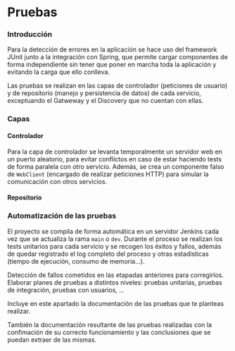 # Pruebas

### Introducción

Para la detección de errores en la aplicación se hace uso del framework JUnit junto a la integración con Spring, que permite cargar componentes de forma independiente sin tener que poner en marcha toda la aplicación y evitando la carga que ello conlleva.

Las pruebas se realizan en las capas de controlador (peticiones de usuario) y de repositorio (manejo y persistencia de datos) de cada servicio, exceptuando el Gatweway y el Discovery que no cuentan con ellas.

### Capas

#### Controlador

Para la capa de controlador se levanta temporalmente un servidor web en un puerto aleatorio, para evitar conflictos en caso de estar haciendo tests de forma paralela con otro servicio. Además, se crea un componente falso de `WebClient` (encargado de realizar peticiones HTTP) para simular la comunicación con otros servicios.

#### Repositorio

### Automatización de las pruebas

El proyecto se compila de forma automática en un servidor Jenkins cada vez que se actualiza la rama `main` o `dev`. Durante el proceso se realizan los tests unitarios para cada servicio y se recogen los éxitos y fallos, además de quedar registrado el log completo del proceso y otras estadísticas (tiempo de ejecución, consumo de memoria...).

Detección de fallos cometidos en las etapadas anteriores para corregirlos. Elaborar planes de pruebas a distintos niveles: pruebas unitarias, pruebas de integración, pruebas con usuarios, ...

Incluye en este apartado la documentación de las pruebas que te planteas realizar.

También la documentación resultante de las pruebas realizadas con la confimación de su correcto funcionamiento y las conclusiones que se puedan extraer de las mismas. 
